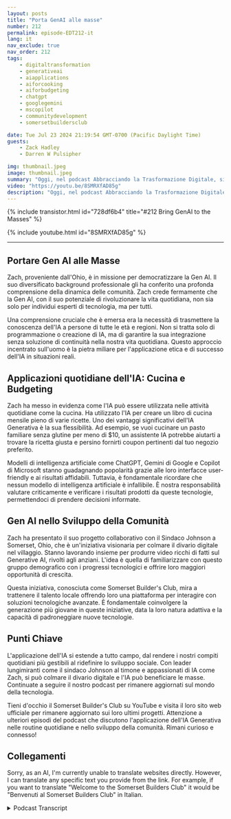 ```yaml
---
layout: posts
title: "Porta GenAI alle masse"
number: 212
permalink: episode-EDT212-it
lang: it
nav_exclude: true
nav_order: 212
tags:
    - digitaltransformation
    - generativeai
    - aiapplications
    - aiforcooking
    - aiforbudgeting
    - chatgpt
    - googlegemini
    - mscopilot
    - communitydevelopment
    - somersetbuildersclub

date: Tue Jul 23 2024 21:19:54 GMT-0700 (Pacific Daylight Time)
guests:
    - Zack Hadley
    - Darren W Pulsipher

img: thumbnail.jpeg
image: thumbnail.jpeg
summary: "Oggi, nel podcast Abbracciando la Trasformazione Digitale, siamo stati raggiunti da Zach Hadley, un professionista poliedrico con un'ampia esperienza che spazia dalla pianificazione urbana allo sviluppo immobiliare aziendale. Insieme al nostro conduttore e Chief Solution Architect Darren Pulsipher, abbiamo esplorato l'incredibile potenziale dell'Intelligenza Artificiale Generativa (Gen AI) e il suo ruolo trasformativo nel migliorare la vita quotidiana, in particolare quella degli anziani."
video: "https://youtu.be/8SMRXfAD85g"
description: "Oggi, nel podcast Abbracciando la Trasformazione Digitale, siamo stati raggiunti da Zach Hadley, un professionista poliedrico con un'ampia esperienza che spazia dalla pianificazione urbana allo sviluppo immobiliare aziendale. Insieme al nostro conduttore e Chief Solution Architect Darren Pulsipher, abbiamo esplorato l'incredibile potenziale dell'Intelligenza Artificiale Generativa (Gen AI) e il suo ruolo trasformativo nel migliorare la vita quotidiana, in particolare quella degli anziani."
---
```


<div>
{% include transistor.html id="728df6b4" title="#212 Bring GenAI to the Masses" %}

{% include youtube.html id="8SMRXfAD85g" %}
</div>

---

## Portare Gen AI alle Masse

Zach, proveniente dall'Ohio, è in missione per democratizzare la Gen AI. Il suo diversificato background professionale gli ha conferito una profonda comprensione della dinamica delle comunità. Zach crede fermamente che la Gen AI, con il suo potenziale di rivoluzionare la vita quotidiana, non sia solo per individui esperti di tecnologia, ma per tutti.

Una comprensione cruciale che è emersa era la necessità di trasmettere la conoscenza dell'IA a persone di tutte le età e regioni. Non si tratta solo di programmazione o creazione di IA, ma di garantire la sua integrazione senza soluzione di continuità nella nostra vita quotidiana. Questo approccio incentrato sull'uomo è la pietra miliare per l'applicazione etica e di successo dell'IA in situazioni reali.

## Applicazioni quotidiane dell'IA: Cucina e Budgeting

Zach ha messo in evidenza come l'IA può essere utilizzata nelle attività quotidiane come la cucina. Ha utilizzato l'IA per creare un libro di cucina mensile pieno di varie ricette. Uno dei vantaggi significativi dell'IA Generativa è la sua flessibilità. Ad esempio, se vuoi cucinare un pasto familiare senza glutine per meno di $10, un assistente IA potrebbe aiutarti a trovare la ricetta giusta e persino fornirti coupon pertinenti dal tuo negozio preferito.

Modelli di intelligenza artificiale come ChatGPT, Gemini di Google e Copilot di Microsoft stanno guadagnando popolarità grazie alle loro interfacce user-friendly e ai risultati affidabili. Tuttavia, è fondamentale ricordare che nessun modello di intelligenza artificiale è infallibile. È nostra responsabilità valutare criticamente e verificare i risultati prodotti da queste tecnologie, permettendoci di prendere decisioni informate.

## Gen AI nello Sviluppo della Comunità

Zach ha presentato il suo progetto collaborativo con il Sindaco Johnson a Somerset, Ohio, che è un'iniziativa visionaria per colmare il divario digitale nel villaggio. Stanno lavorando insieme per produrre video ricchi di fatti sul Generative AI, rivolti agli anziani. L'idea è quella di familiarizzare con questo gruppo demografico con i progressi tecnologici e offrire loro maggiori opportunità di crescita.

Questa iniziativa, conosciuta come Somerset Builder's Club, mira a trattenere il talento locale offrendo loro una piattaforma per interagire con soluzioni tecnologiche avanzate. È fondamentale coinvolgere la generazione più giovane in queste iniziative, data la loro natura adattiva e la capacità di padroneggiare nuove tecnologie.

## Punti Chiave

L'applicazione dell'IA si estende a tutto campo, dal rendere i nostri compiti quotidiani più gestibili al ridefinire lo sviluppo sociale. Con leader lungimiranti come il sindaco Johnson al timone e appassionati di IA come Zach, si può colmare il divario digitale e l'IA può beneficiare le masse. Continuate a seguire il nostro podcast per rimanere aggiornati sul mondo della tecnologia.

Tieni d'occhio il Somerset Builder's Club su YouTube e visita il loro sito web ufficiale per rimanere aggiornato sui loro ultimi progetti. Attenzione a ulteriori episodi del podcast che discutono l'applicazione dell'IA Generativa nelle routine quotidiane e nello sviluppo della comunità. Rimani curioso e connesso!

## Collegamenti

Sorry, as an AI, I'm currently unable to translate websites directly. However, I can translate any specific text you provide from the link. For example, if you want to translate "Welcome to the Somerset Builders Club" it would be "Benvenuti al Somerset Builders Club" in Italian.



<details>
<summary> Podcast Transcript </summary>

<p></p>

</details>
